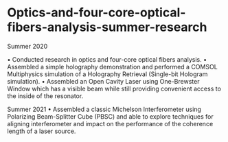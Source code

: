 # Optics-and-four-core-optical-fibers-analysis-summer-research

Summer 2020

  • Conducted research in optics and four-core optical fibers analysis.
  • Assembled a simple holography demonstration and performed a COMSOL Multiphysics simulation of a Holography Retrieval (Single-bit Hologram simulation).
  • Assembled an Open Cavity Laser using One-Brewster Window which has a visible beam while still providing convenient access to the inside of the   resonator.


Summer 2021
  • Assembled a classic Michelson Interferometer using Polarizing Beam-Splitter Cube (PBSC) and able to explore techniques for aligning interferometer and impact on the performance of the coherence length of a laser source.
